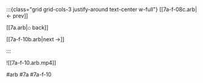 :::{class="grid grid-cols-3 justify-around text-center w-full"}
[[7a-f-08c.arb|← prev]]

[[7a.arb|⌂ back]]

[[7a-f-10b.arb|next →]]

:::

![[7a-f-10.arb.mp4]]

#arb #7a #7a-f-10

